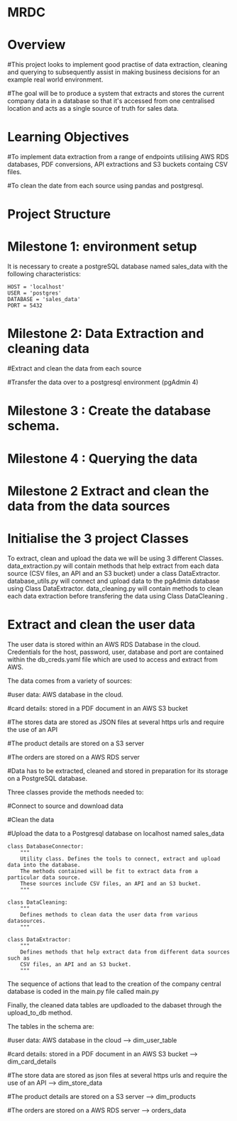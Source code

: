 # MRDC
# Overview
#This project looks to implement good practise of data extraction, cleaning and querying to subsequently assist in making business decisions for an example real world environment.

#The goal will be to produce a system that extracts and stores the current company data in a database so that it's accessed from one centralised location and acts as a single source of truth for sales data. 

# Learning Objectives
#To implement data extraction from a range of endpoints utilising AWS RDS databases, PDF conversions, API extractions and S3 buckets containg CSV files.

#To clean the date from each source using pandas and postgresql.

# Project Structure
# Milestone 1: environment setup
It is necessary to create a postgreSQL database named sales_data with the following characteristics:

``` DATABASE_TYPE = 'postgresql'
HOST = 'localhost'
USER = 'postgres'
DATABASE = 'sales_data'
PORT = 5432
``` 
# Milestone 2: Data Extraction and cleaning data

#Extract and clean the data from each source

#Transfer the data over to a postgresql environment (pgAdmin 4)

# Milestone 3 : Create the database schema.

# Milestone 4 : Querying the data

 
 # Milestone 2 Extract and clean the data from the data sources
 
# Initialise the 3 project Classes
To extract, clean and upload the data we will be using 3 different Classes. data_extraction.py will contain methods that help extract from each data source (CSV files, an API and an S3 bucket) under a class DataExtractor. database_utils.py will connect and upload data to the pgAdmin database using Class DataExtractor. data_cleaning.py will contain methods to clean each data extraction before transfering the data using Class DataCleaning .

#  Extract and clean the user data
The user data is stored within an AWS RDS Database in the cloud. Credentials for the host, password, user, database and port are contained within the db_creds.yaml file which are used to access and extract from AWS.

The data comes from a variety of sources:

#user data: AWS database in the cloud.

#card details: stored in a PDF document in an AWS S3 bucket

#The stores data are stored as JSON files at several https urls and require the use of an API

#The product details are stored on a S3 server

#The orders are stored on a AWS RDS server

#Data has to be extracted, cleaned and stored in preparation for its storage on a PostgreSQL database.

Three classes provide the methods needed to:

#Connect to source and download data

#Clean the data

#Upload the data to a Postgresql database on localhost named sales_data

```
class DatabaseConnector:
    """
    Utility class. Defines the tools to connect, extract and upload data into the database.
    The methods contained will be fit to extract data from a particular data source.
    These sources include CSV files, an API and an S3 bucket.
    """

class DataCleaning:
    """
    Defines methods to clean data the user data from various datasources.
    """

class DataExtractor:
    """
    Defines methods that help extract data from different data sources such as
    CSV files, an API and an S3 bucket.
    """
```

The sequence of actions that lead to the creation of the company central database is coded in the main.py file called main.py

Finally, the cleaned data tables are updloaded to the dabaset through the upload_to_db method.

The tables in the schema are:

#user data: AWS database in the cloud --> dim_user_table

#card details: stored in a PDF document in an AWS S3 bucket --> dim_card_details

#The store data are stored as json files at several https urls and require the use of an API --> dim_store_data

#The product details are stored on a S3 server --> dim_products

#The orders are stored on a AWS RDS server --> orders_data
